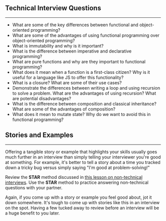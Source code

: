 ## Technical Interview Questions
---

* What are some of the key differences between functional and object-oriented programming?
* What are some of the advantages of using functional programming over object-oriented programming?
* What is immutability and why is it important?
* What is the difference between imperative and declarative programming?
* What are pure functions and why are they important to functional programming?
* What does it mean when a function is a first-class citizen? Why is it useful for a language like JS to offer this functionality?
* What is a closure? What are some of their use cases?
* Demonstrate the differences between writing a loop and using recursion to solve a problem. What are the advantages of using recursion? What are potential disadvantages?
* What is the difference between composition and classical inheritance? What are some of the advantages of composition?
* What does it mean to mutate state? Why do we want to avoid this in functional programming?

## Stories and Examples
<hr />

Offering a tangible story or example that highlights your skills usually goes much further in an interview than simply telling your interviewer you're good at something. For example, it's better to tell a story about a time you tracked down a tricky bug versus simply saying "I'm good at problem-solving!"

Review the **STAR** method discussed in [this lesson on non-technical interviews](https://career-services.learnhowtoprogram.com/internship-and-job-search/preparing-for-job-interviews/non-technical-interview). Use the **STAR** method to practice answering non-technical questions with your partner.

Again, if you come up with a story or example you feel good about, jot it down somewhere. It's tough to come up with stories like this in an interview on the spot. Having a few tucked away to review before an interview will be a huge benefit to you later.
